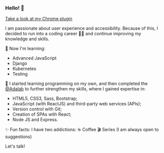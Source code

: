 ### Hello! 👋
[Take a look at my Chrome plugin](https://chrome.google.com/webstore/detail/popupwords-app/omegbdlfeocacplbgonijebhibeblnml?hl=es)

I am passionate about user experience and accessibility. Because of this, I decided to run into a coding career 👩‍💻 and continue improving my knowledge and skills.

🚀 Now I'm learning:
- Advanced JavaScript
- Django
- Kubernetes
- Testing


📍 I started learning programming on my own, and then completed the [@Adalab](https://github.com/Adalab)  to further strengthen my skills, where I gained expertise in:
- HTML5, CSS3, Sass, Bootstrap;
- JavaScript (with ReactJS) and third-party web services (APIs);
- Version control with Git;
- Creation of SPAs with React;
- Node JS and Express.

✨ Fun facts: I have two addictions:
☕ Coffee
🎬 Series (I am always open to suggestions)

Let's talk!
